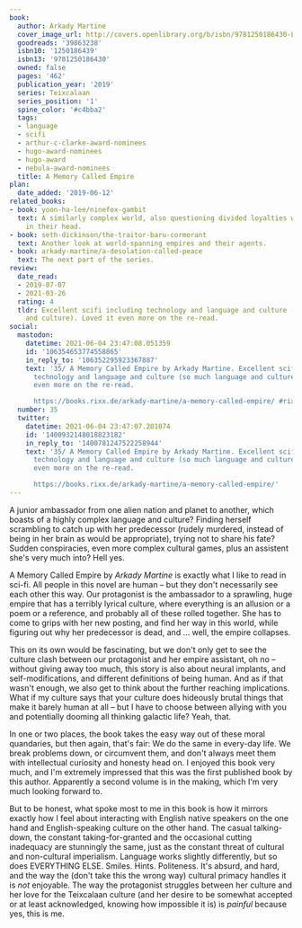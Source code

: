 ```yaml
---
book:
  author: Arkady Martine
  cover_image_url: http://covers.openlibrary.org/b/isbn/9781250186430-L.jpg
  goodreads: '39863238'
  isbn10: '1250186439'
  isbn13: '9781250186430'
  owned: false
  pages: '462'
  publication_year: '2019'
  series: Teixcalaan
  series_position: '1'
  spine_color: '#c4bba2'
  tags:
  - language
  - scifi
  - arthur-c-clarke-award-nominees
  - hugo-award-nominees
  - hugo-award
  - nebula-award-nominees
  title: A Memory Called Empire
plan:
  date_added: '2019-06-12'
related_books:
- book: yoon-ha-lee/ninefox-gambit
  text: A similarly complex world, also questioning divided loyalties with a voice
    in their head.
- book: seth-dickinson/the-traitor-baru-cormorant
  text: Another look at world-spanning empires and their agents.
- book: arkady-martine/a-desolation-called-peace
  text: The next part of the series.
review:
  date_read:
  - 2019-07-07
  - 2021-03-26
  rating: 4
  tldr: Excellent scifi including technology and language and culture (so much language
    and culture). Loved it even more on the re-read.
social:
  mastodon:
    datetime: 2021-06-04 23:47:08.051359
    id: '106354653774558865'
    in_reply_to: '106352295923367887'
    text: '35/ A Memory Called Empire by Arkady Martine. Excellent scifi including
      technology and language and culture (so much language and culture). Loved it
      even more on the re-read.

      https://books.rixx.de/arkady-martine/a-memory-called-empire/ #rixxReads'
  number: 35
  twitter:
    datetime: 2021-06-04 23:47:07.201074
    id: '1400932148018823182'
    in_reply_to: '1400781247522258944'
    text: '35/ A Memory Called Empire by Arkady Martine. Excellent scifi including
      technology and language and culture (so much language and culture). Loved it
      even more on the re-read.

      https://books.rixx.de/arkady-martine/a-memory-called-empire/'
---
```


A junior ambassador from one alien nation and planet to another, which boasts of a highly complex language and culture?
Finding herself scrambling to catch up with her predecessor (rudely murdered, instead of being in her brain as would be
appropriate), trying not to share his fate? Sudden conspiracies, even more complex cultural games, plus an assistent
she's very much into? Hell yes.

A Memory Called Empire by *Arkady Martine* is exactly what I like to read in sci-fi. All people in this novel
are human – but they don't necessarily see each other this way. Our protagonist is the ambassador to a sprawling, huge
empire that has a terribly lyrical culture, where everything is an allusion or a poem or a reference, and probably all
of these rolled together. She has to come to grips with her new posting, and find her way in this world, while figuring
out why her predecessor is dead, and … well, the empire collapses.

This on its own would be
fascinating, but we don't only get to see the culture clash between our protagonist and her empire assistant, oh no –
without giving away too much, this story is also about neural implants, and self-modifications, and different
definitions of being human. And as if that wasn't enough, we also get to think about the further reaching implications.
What if my culture says that your culture does hideously brutal things that make it barely human at all – but I have to
choose between allying with you and potentially dooming all thinking galactic life? Yeah, that.

In one or two places, the book takes the easy way out of these moral quandaries, but then again, that's fair: We do the
same in every-day life. We break problems down, or circumvent them, and don't always meet them with intellectual
curiosity and honesty head on. I enjoyed this book very much, and I'm extremely impressed that this was the first
published book by this author. Apparently a second volume is in the making, which I'm very much looking forward to.

But to be honest, what spoke most to me in this book is how it mirrors exactly how I feel about interacting with English
native speakers on the one hand and English-speaking culture on the other hand. The casual talking-down, the constant
taking-for-granted and the occasional cutting inadequacy are stunningly the same, just as the constant threat of
cultural and non-cultural imperialism. Language works slightly differently, but so does EVERYTHING ELSE. Smiles. Hints.
Politeness. It's absurd, and hard, and the way the (don't take this the wrong way) cultural primacy handles it is *not*
enjoyable. The way the protagonist struggles between her culture and her love for the Teixcalaan culture (and her desire
to be somewhat accepted or at least acknowledged, knowing how impossible it is) is *painful* because yes, this is me.
